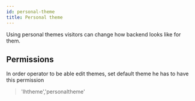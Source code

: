 ```yaml
---
id: personal-theme
title: Personal theme
---
```


Using personal themes visitors can change how backend looks like for them.

## Permissions

In order operator to be able edit themes, set default theme he has to have this permission

> 'lhtheme','personaltheme'